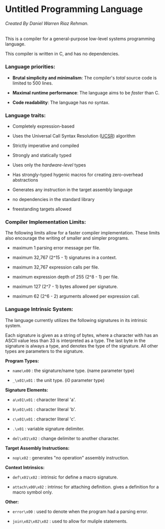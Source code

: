 # Untitled Programming Language
###### Created By Daniel Warren Riaz Rehman.

This is a compiler for a general-purpose low-level systems programming language. 

This compiler is written in C, and has no dependencies.

### Language priorities:

 - __Brutal simplicity and minimalism__: The compiler's _total_ source code is limited to 500 lines.

 - __Maximal runtime performance__: The language aims to be _faster_ than C.

 - __Code readability__: The language has _no_ syntax.

### Language traits:

 - Completely expression-based

 - Uses the Universal Call Syntax Resolution ([UCSR](dwrrehman.github.io/ucsr)) algorithm

 - Strictly imperative and compiled

 - Strongly and statically typed

 - Uses only the _hardware-level_ types

 - Has strongly-typed hygenic macros for creating zero-overhead abstractions

 - Generates any instruction in the target assembly language

 - no dependencies in the standard library

 - freestanding targets allowed

### Compiler Implementation Limits:

The following limits allow for a faster compiler implementation. These limits also encourage the writing of smaller and simpler programs.

 - maximum 1 parsing error message per file.

 - maximum 32,767 (2^15 - 1) signatures in a context.

 - maximum 32,767 expression calls per file.

 - maximum expression depth of 255 (2^8 - 1) per file.

 - maximum 127 (2^7 - 1) bytes allowed per signature. 

 - maximum 62 (2^6 - 2) arguments allowed per expression call.

### Language Intrinsic System:

The language currently utilizes the following signatures in its intrinsic system. 

Each signature is given as a string of bytes, where a character with has an ASCII value less than 33 is interpreted as a type. The last byte in the signature is always a type, and denotes the type of the signature. All other types are parameters to the signature.

**Program Types:**

 - ```name\x00``` : the signature/name type. (name parameter type)

 - ```_\x01\x01``` : the unit type. (i0 parameter type)

**Signature Elements:**

 - ```a\x01\x01``` : character literal 'a'. 

 - ```b\x01\x01``` : character literal 'b'. 

 - ```c\x01\x01``` :  character literal 'c'. 

 - ```.\x01``` : variable signature delimiter. 

 - ```del\x01\x02``` : change delimiter to another character.

**Target Assembly Instructions:**

 - ```nop\x02``` : generates "no operation" assembly instruction. 

**Context Intrinsics:**

 - ```def\x01\x02``` : intrinsic for define a macro signature. 

 - ```attach\x00\x02``` : intrinsc for attaching definition. gives a definition for a macro symbol only.

**Other:**

 - ```error\x00``` : used to denote when the program had a parsing error.

 - ```join\x02\x02\x02``` : used to allow for muliple statements.

